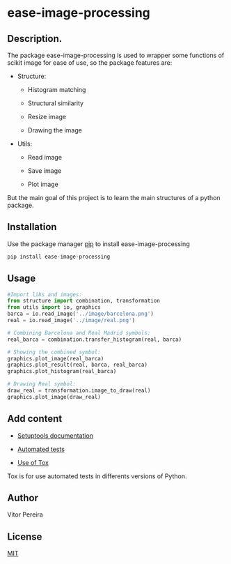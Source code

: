 # ease-image-processing

## Description. 

The package ease-image-processing is used to wrapper some functions of scikit image for ease of use, so the package features are:

- Structure:

  - Histogram matching 

  - Structural similarity 

  - Resize image

  - Drawing the image

- Utils:

  - Read image

  - Save image

  - Plot image


But the main goal of this project is to learn the main structures of a python package.

## Installation

Use the package manager [pip](https://pip.pypa.io/en/stable/) to install ease-image-processing

```bash
pip install ease-image-processing
```

## Usage

```python
#Import libs and images:
from structure import combination, transformation
from utils import io, graphics
barca = io.read_image('../image/barcelona.png')
real = io.read_image('../image/real.png')

# Combining Barcelona and Real Madrid symbols:
real_barca = combination.transfer_histogram(real, barca)

# Showing the combined symbol:
graphics.plot_image(real_barca)
graphics.plot_result(real, barca, real_barca)
graphics.plot_histogram(real_barca)

# Drawing Real symbol:
draw_real = transformation.image_to_draw(real)
graphics.plot_image(draw_real)

```

## Add content 

- [Setuptools documentation](https://setuptools.readthedocs.io/en/latest/setuptools.html)

- [Automated tests](https://docs.pytest.org/en/latest/goodpractices.html)

- [Use of Tox](https://tox.readthedocs.io/en/latest/)

Tox is for use automated tests in differents versions of Python.


## Author
Vitor Pereira

## License
[MIT](https://choosealicense.com/licenses/mit/)
